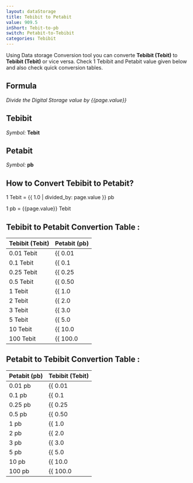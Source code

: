 ```yaml
---
layout: dataStorage
title: Tebibit to Petabit
value: 909.5
inShort: Tebit-to-pb
switch: Petabit-to-Tebibit
categories: Tebibit
---
```


Using Data storage Conversion tool you can converte **Tebibit (Tebit)** to **Tebibit (Tebit)** or vice versa. Check 1 Tebibit and Petabit value given below and also check quick conversion tables.

## Formula
*Divide the Digital Storage value by {{page.value}}*

## Tebibit
*Symbol:* **Tebit**

## Petabit
*Symbol:* **pb**

## How to Convert Tebibit to Petabit?

1 Tebit = {{ 1.0 | divided_by: page.value }} pb

1 pb = {{page.value}} Tebit


## Tebibit to Petabit Convertion Table :

| Tebibit (Tebit) | Petabit (pb) |
| ---- | ---- |
| 0.01 Tebit | {{ 0.01 | divided_by: page.value }} pb |
| 0.1 Tebit | {{ 0.1 | divided_by: page.value }} pb |
| 0.25 Tebit | {{ 0.25 | divided_by: page.value }} pb |
| 0.5 Tebit | {{ 0.50 | divided_by: page.value }} pb |
| 1 Tebit | {{ 1.0 | divided_by: page.value }} pb |
| 2 Tebit | {{ 2.0 | divided_by: page.value }} pb |
| 3 Tebit | {{ 3.0 | divided_by: page.value }} pb |
| 5 Tebit | {{ 5.0 | divided_by: page.value }} pb |
| 10 Tebit | {{ 10.0 | divided_by: page.value }} pb |
| 100 Tebit | {{ 100.0 | divided_by: page.value }} pb |

## Petabit to Tebibit Convertion Table :

| Petabit (pb) | Tebibit (Tebit) |
| ---- | ---- |
| 0.01 pb | {{ 0.01 | times: page.value }} Tebit |
| 0.1 pb | {{ 0.1 | times: page.value }} Tebit |
| 0.25 pb | {{ 0.25 | times: page.value }} Tebit |
| 0.5 pb | {{ 0.50 | times: page.value }} Tebit |
| 1 pb | {{ 1.0 | times: page.value }} Tebit |
| 2 pb | {{ 2.0 | times: page.value }} Tebit |
| 3 pb | {{ 3.0 | times: page.value }} Tebit |
| 5 pb | {{ 5.0 | times: page.value }} Tebit |
| 10 pb | {{ 10.0 | times: page.value }} Tebit |
| 100 pb | {{ 100.0 | times: page.value }} Tebit |


<script>
document.getElementById('selectInput')[15].selected = true
document.getElementById('selectOutput')[18].selected = true
</script>
